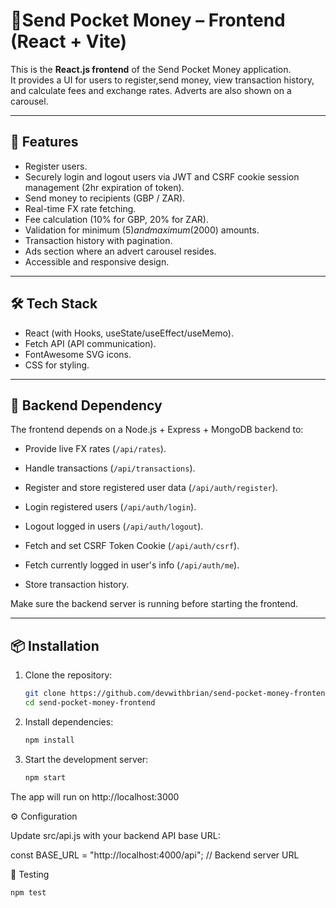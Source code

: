 # 💸Send Pocket Money – Frontend (React + Vite)

This is the **React.js frontend** of the Send Pocket Money application.  
It provides a UI for users to register,send money, view transaction history, and calculate fees and exchange rates. Adverts are also shown on a carousel.

---

## 🚀 Features

- Register users.
- Securely login and logout users via JWT and CSRF cookie session management (2hr expiration of token).
- Send money to recipients (GBP / ZAR).
- Real-time FX rate fetching.
- Fee calculation (10% for GBP, 20% for ZAR).
- Validation for minimum ($5) and maximum ($2000) amounts.
- Transaction history with pagination.
- Ads section where an advert carousel resides.
- Accessible and responsive design.

---

## 🛠️ Tech Stack

- React (with Hooks, useState/useEffect/useMemo).
- Fetch API (API communication).
- FontAwesome SVG icons.
- CSS for styling.

---

## 🔗 Backend Dependency

The frontend depends on a Node.js + Express + MongoDB backend to:
- Provide live FX rates (`/api/rates`).
- Handle transactions (`/api/transactions`).
- Register and store registered user data (`/api/auth/register`).
- Login registered users (`/api/auth/login`).
- Logout logged in users (`/api/auth/logout`).
- Fetch and set CSRF Token Cookie (`/api/auth/csrf`).
- Fetch currently logged in user's info (`/api/auth/me`).

- Store transaction history.

Make sure the backend server is running before starting the frontend.

---

## 📦 Installation

1. Clone the repository:
   ```bash
   git clone https://github.com/devwithbrian/send-pocket-money-frontend.git
   cd send-pocket-money-frontend

2. Install dependencies:
   ```bash
   npm install
3. Start the development server:
   ```bash
   npm start

The app will run on http://localhost:3000

⚙️ Configuration

Update src/api.js with your backend API base URL:

const BASE_URL = "http://localhost:4000/api"; // Backend server URL

🧪 Testing
```bash
npm test

